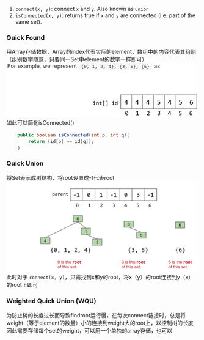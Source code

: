 1.  `connect(x, y)`: connect `x` and `y`. Also known as `union`
2.  `isConnected(x, y)`: returns true if `x` and `y` are connected (i.e. part of the same set).

### Quick Found
用Array存储数据，Array的index代表实际的element，数组中的内容代表其组别（组别数字随意，只要同一Set中element的数字一样即可）
![输入图片说明](/imgs/2025-02-24/OE9VvDOnSJrBEqeG.png)
如此可以简化isConnected()
```java
    public boolean isConnected(int p, int q){
        return (id[p] == id[q]);
    }
```
### Quick Union
将Set表示成树结构，将root设置成-1代表root![输入图片说明](/imgs/2025-02-24/TEbbunE7O9vj7SWo.png)
此时对于 `connect(x, y)`，只需找到x和y的root，将x（y）的root连接到y（x）的root上即可

### Weighted Quick Union (WQU)
为防止树的长度过长而导致findroot运行慢，在每次connect链接时，总是将weight（等于element的数量）小的连接到weight大的root上，以控制树的长度
因此需要存储每个set的weight，可以用一个单独的array存储，也可以
<!--stackedit_data:
eyJoaXN0b3J5IjpbMjEyNTYyNzAxNl19
-->